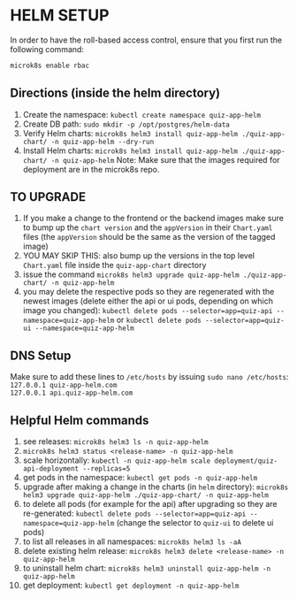 # HELM SETUP

In order to have the roll-based access control, ensure that you first run the following command:
```sh
microk8s enable rbac
```

## Directions (inside the helm directory)
1. Create the namespace: `kubectl create namespace quiz-app-helm`
2. Create DB path: `sudo mkdir -p /opt/postgres/helm-data`
3. Verify Helm charts: `microk8s helm3 install quiz-app-helm ./quiz-app-chart/ -n quiz-app-helm --dry-run`
4. Install Helm charts: `microk8s helm3 install quiz-app-helm ./quiz-app-chart/ -n quiz-app-helm`
Note: Make sure that the images required for deployment are in the microk8s repo.  

## TO UPGRADE
1) If you make a change to the frontend or the backend images make sure to bump up the `chart version` and the `appVersion` in their `Chart.yaml` files (the `appVersion` should be the same as the version of the tagged image)
2) YOU MAY SKIP THIS:   also bump up the versions in the top level `Chart.yaml` file inside the `quiz-app-chart` directory
3) issue the command `microk8s helm3 upgrade quiz-app-helm ./quiz-app-chart/ -n quiz-app-helm`
4) you may delete the respective pods so they are regenerated with the newest images (delete either the api or ui pods, depending on which image you changed): `kubectl delete pods --selector=app=quiz-api --namespace=quiz-app-helm` or `kubectl delete pods --selector=app=quiz-ui --namespace=quiz-app-helm`

## DNS Setup
Make sure to add these lines to `/etc/hosts` by issuing `sudo nano /etc/hosts`:  
`127.0.0.1 quiz-app-helm.com`  
`127.0.0.1 api.quiz-app-helm.com`  

## Helpful Helm commands
1) see releases: `microk8s helm3 ls -n quiz-app-helm`
2) `microk8s helm3 status <release-name> -n quiz-app-helm `
3) scale horizontally: `kubectl -n quiz-app-helm scale deployment/quiz-api-deployment --replicas=5`
4) get pods in the namespace: `kubectl get pods -n quiz-app-helm`
5) upgrade after making a change in the charts (in `helm` directory): `microk8s helm3 upgrade quiz-app-helm ./quiz-app-chart/ -n quiz-app-helm`
6) to delete all pods (for example for the api) after upgrading so they are re-generated: `kubectl delete pods --selector=app=quiz-api --namespace=quiz-app-helm` (change the selector to `quiz-ui` to delete ui pods)
7) to list all releases in all namespaces: `microk8s helm3 ls -aA`
8) delete existing helm release: `microk8s helm3 delete <release-name> -n quiz-app-helm`
9) to uninstall helm chart: `microk8s helm3 uninstall quiz-app-helm -n quiz-app-helm`
10) get deployment: `kubectl get deployment -n quiz-app-helm`
